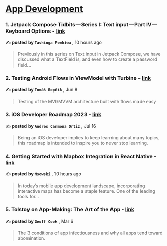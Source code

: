 
<h1><a href=https://medium.com/tag/mobile-app-development/recommended target="_blank" rel="noopener noreferrer">App Development</a></h1>
<h3>1. Jetpack Compose Tidbits — Series I: Text input — Part IV — Keyboard Options - <a href=https://medium.com/@tashpemhiwa/jetpack-compose-tidbits-series-i-text-input-part-iv-keyboard-options-709bb1f42ab4?source=tag_recommended_feed---------0-84----------mobile_app_development----------1853edfb_c15e_4796_a0d6_8b35902b89c4------- target="_blank" rel="noopener noreferrer">link</a></h3>

✍️ **posted by `Tashinga Pemhiwa`** <date> , 10 hours ago</date>

<blockquote>Previously in this series on Text input in Jetpack Compose, we have discussed what a TextField is, and even how to create a password field…</blockquote>

<h3>2. Testing Android Flows in ViewModel with Turbine - <a href=https://medium.com/proandroiddev/testing-android-flows-in-viewmodel-with-turbine-ea9bae7e811a?source=tag_recommended_feed---------1-107----------mobile_app_development----------1853edfb_c15e_4796_a0d6_8b35902b89c4------- target="_blank" rel="noopener noreferrer">link</a></h3>

✍️ **posted by `Tomáš Repčík`** <date> , Jun 8</date>

<blockquote>Testing of the MVI/MVVM architecture built with flows made easy</blockquote>

<h3>3. iOS Developer Roadmap 2023 - <a href=https://medium.com/@andres.carort/ios-developer-roadmap-2023-330fd5cb7479?source=tag_recommended_feed---------2-85----------mobile_app_development----------1853edfb_c15e_4796_a0d6_8b35902b89c4------- target="_blank" rel="noopener noreferrer">link</a></h3>

✍️ **posted by `Andres Carmona Ortiz`** <date> , Jul 16</date>

<blockquote>Being an iOS developer implies to keep learning about many topics, this roadmap is intended to inspire you to never stop learning.</blockquote>

<h3>4. Getting Started with Mapbox Integration in React Native - <a href=https://medium.com/@msowski/getting-started-with-mapbox-integration-in-react-native-7b6bc1bc4c54?source=tag_recommended_feed---------3-84----------mobile_app_development----------1853edfb_c15e_4796_a0d6_8b35902b89c4------- target="_blank" rel="noopener noreferrer">link</a></h3>

✍️ **posted by `Msowski`** <date> , 10 hours ago</date>

<blockquote>In today’s mobile app development landscape, incorporating interactive maps has become a staple feature. One of the leading tools for…</blockquote>

<h3>5. Tolstoy on App-Making: The Art of the App - <a href=https://medium.com/entrepreneur-s-handbook/tolstoy-on-app-making-the-art-of-the-app-2aba5f3e5d60?source=tag_recommended_feed---------4-107----------mobile_app_development----------1853edfb_c15e_4796_a0d6_8b35902b89c4------- target="_blank" rel="noopener noreferrer">link</a></h3>

✍️ **posted by `Geoff Cook`** <date> , Mar 6</date>

<blockquote>The 3 conditions of app infectiousness and why all apps tend toward abomination.</blockquote>

